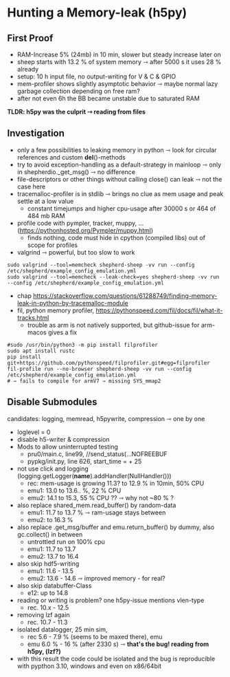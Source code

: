 # Hunting a Memory-leak (h5py)

## First Proof

- RAM-Increase 5% (24mb) in 10 min, slower but steady increase later on
- sheep starts with 13.2 % of system memory ⇾ after 5000 s it uses 28 % already
- setup: 10 h input file, no output-writing for V & C & GPIO
- mem-profiler shows slightly asymptotic behavior ⇾ maybe normal lazy garbage collection depending on free ram?
- after not even 6h the BB became unstable due to saturated RAM

**TLDR: h5py was the culprit ⇾ reading from files**

## Investigation

- only a few possibilities to leaking memory in python ⇾ look for circular references and custom __del__()-methods
- try to avoid exception-handling as a default-strategy in mainloop ⇾ only in shepherdio._get_msg() ⇾ no difference
- file-descriptors or other things without calling close() can leak ⇾ not the case here
- tracemalloc-profiler is in stdlib ⇾ brings no clue as mem usage and peak settle at a low value
    - constant timejumps and higher cpu-usage after 30000 s or 464 of 484 mb RAM
- profile code with pympler, tracker, muppy, ... (https://pythonhosted.org/Pympler/muppy.html)
    - finds nothing, code must hide in cpython (compiled libs) out of scope for profiles
- valgrind ⇾ powerful, but too slow to work

```Shell
sudo valgrind --tool=memcheck shepherd-sheep -vv run --config /etc/shepherd/example_config_emulation.yml
sudo valgrind --tool=memcheck --leak-check=yes shepherd-sheep -vv run --config /etc/shepherd/example_config_emulation.yml
```

- chap https://stackoverflow.com/questions/61288749/finding-memory-leak-in-python-by-tracemalloc-module
- fil, python memory profiler, https://pythonspeed.com/fil/docs/fil/what-it-tracks.html
    - trouble as arm is not natively supported, but github-issue for arm-macos gives a fix

```Shell
#sudo /usr/bin/python3 -m pip install filprofiler
sudo apt install rustc
pip install git+https://github.com/pythonspeed/filprofiler.git#egg=filprofiler
fil-profile run --no-browser shepherd-sheep -vv run --config /etc/shepherd/example_config_emulation.yml
# ⇾ fails to compile for armV7 ⇾ missing SYS_mmap2
```

## Disable Submodules

candidates: logging, memread, h5pywrite, compression ⇾ one by one

- loglevel = 0
- disable h5-writer & compression
- Mods to allow uninterrupted testing
    - pru0/main.c, line99, //send_status(...NOFREEBUF
    - pypkg/init.py, line 626, start_time = + 25
- not use click and logging (logging.getLogger(__name__).addHandler(NullHandler()))
    - rec: mem-usage is growing 11.3? to 12.9 % in 10min, 50% CPU
    - emu1: 13.0 to 13.6.. %, 22 % CPU
    - emu2: 14.1 to 15.3, 55 % CPU ?? ⇾ why not ~80 % ?
- also replace shared_mem.read_buffer() by random-data
    - emu1: 11.7 to 13.7 % ⇾ ram-usage stays between
    - emu2: to 16.3 %
- also replace .get_msg/buffer and emu.return_buffer() by dummy, also gc.collect() in between
    - untrottled run on 100% cpu
    - emu1: 11.7 to 13.7
    - emu2: 13.7 to 16.4
- also skip hdf5-writing
    - emu1: 11.6 - 13.5
    - emu2: 13.6 - 14.6 ⇾ improved memory - for real?
- also skip databuffer-Class
    - e12: up to 14.8
- reading or writing is problem? one h5py-issue mentions vlen-type
    - rec. 10.x - 12.5
- removing lzf again
    - rec. 10.7 - 11.3
- isolated datalogger, 25 min sim,
    - rec 5.6 - 7.9 % (seems to be maxed there), emu
    - emu 6.0 % - 16 % (after 2330 s) ⇾ **that's the bug! reading from h5py, (lzf?)**
- with this result the code could be isolated and the bug is reproducible with pypthon 3.10, windows and even on x86/64bit

